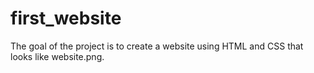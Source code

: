 # first_website

The goal of the project is to create a website using HTML and CSS that looks like website.png.